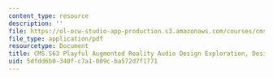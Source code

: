 ```yaml
---
content_type: resource
description: ''
file: https://ol-ocw-studio-app-production.s3.amazonaws.com/courses/cms-s63-playful-augmented-reality-audio-design-exploration-fall-2019/5dfdd6b0340fc7a1009cba572d7f1771_MITCMS_S63F19_design.pdf
file_type: application/pdf
resourcetype: Document
title: CMS.S63 Playful Augmented Reality Audio Design Exploration, Design Document
uid: 5dfdd6b0-340f-c7a1-009c-ba572d7f1771
---
```

